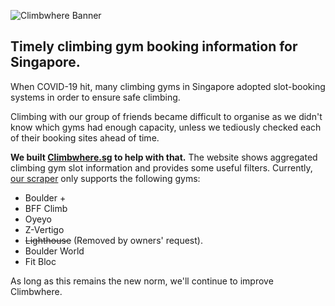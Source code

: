 ![Climbwhere Banner](https://res.cloudinary.com/da3pyp8ki/image/upload/v1619344303/climbwhere_sg_banner.png)

## Timely climbing gym booking information for Singapore. 

When COVID-19 hit, many climbing gyms in Singapore adopted slot-booking systems in order to ensure safe climbing.

Climbing with our group of friends became difficult to organise as we didn't know which gyms had enough capacity, unless we tediously checked each of their booking sites ahead of time.

**We built [Climbwhere.sg](https://climbwhere.sg) to help with that.** The website shows aggregated climbing gym slot information and provides some useful filters. Currently, [our scraper](https://github.com/triomic/pocket) only supports the following gyms:

* Boulder +
* BFF Climb
* Oyeyo
* Z-Vertigo
* ~~Lighthouse~~ (Removed by owners' request).
* Boulder World
* Fit Bloc

As long as this remains the new norm, we'll continue to improve Climbwhere.